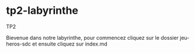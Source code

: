 # tp2-labyrinthe
TP2

Bievenue dans notre labyrinthe, pour commencez cliquez sur le dossier jeu-heros-sdc et ensuite cliquez sur index.md
